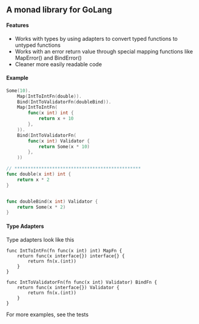 ## A monad library for GoLang

#### Features

* Works with types by using adapters to convert typed functions to untyped functions
* Works with an error return value through special mapping functions like MapError() and BindError()
* Cleaner more easily readable code

#### Example
```go
Some(10).
	Map(IntToIntFn(double)).
	Bind(IntToValidatorFn(doubleBind)).
	Map(IntToIntFn(
		func(x int) int {
			return x + 10
		},
	)).
	Bind(IntToValidatorFn(
		func(x int) Validator {
			return Some(x * 10)
		},
	))

// ***********************************************
func double(x int) int {
    return x * 2
}


func doubleBind(x int) Validator {
    return Some(x * 2)
}

```

#### Type Adapters

Type adapters look like this
```
func IntToIntFn(fn func(x int) int) MapFn {
	return func(x interface{}) interface{} {
		return fn(x.(int))
	}
}

func IntToValidatorFn(fn func(x int) Validator) BindFn {
	return func(x interface{}) Validator {
		return fn(x.(int))
	}
}

```
For more examples, see the tests